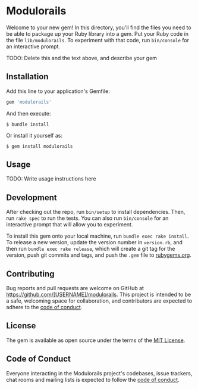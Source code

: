 # Modulorails

Welcome to your new gem! In this directory, you'll find the files you need to be able to package up your Ruby library into a gem. Put your Ruby code in the file `lib/modulorails`. To experiment with that code, run `bin/console` for an interactive prompt.

TODO: Delete this and the text above, and describe your gem

## Installation

Add this line to your application's Gemfile:

```ruby
gem 'modulorails'
```

And then execute:

    $ bundle install

Or install it yourself as:

    $ gem install modulorails

## Usage

TODO: Write usage instructions here

## Development

After checking out the repo, run `bin/setup` to install dependencies. Then, run `rake spec` to run the tests. You can also run `bin/console` for an interactive prompt that will allow you to experiment.

To install this gem onto your local machine, run `bundle exec rake install`. To release a new version, update the version number in `version.rb`, and then run `bundle exec rake release`, which will create a git tag for the version, push git commits and tags, and push the `.gem` file to [rubygems.org](https://rubygems.org).

## Contributing

Bug reports and pull requests are welcome on GitHub at https://github.com/[USERNAME]/modulorails. This project is intended to be a safe, welcoming space for collaboration, and contributors are expected to adhere to the [code of conduct](https://github.com/[USERNAME]/modulorails/blob/master/CODE_OF_CONDUCT.md).


## License

The gem is available as open source under the terms of the [MIT License](https://opensource.org/licenses/MIT).

## Code of Conduct

Everyone interacting in the Modulorails project's codebases, issue trackers, chat rooms and mailing lists is expected to follow the [code of conduct](https://github.com/[USERNAME]/modulorails/blob/master/CODE_OF_CONDUCT.md).
